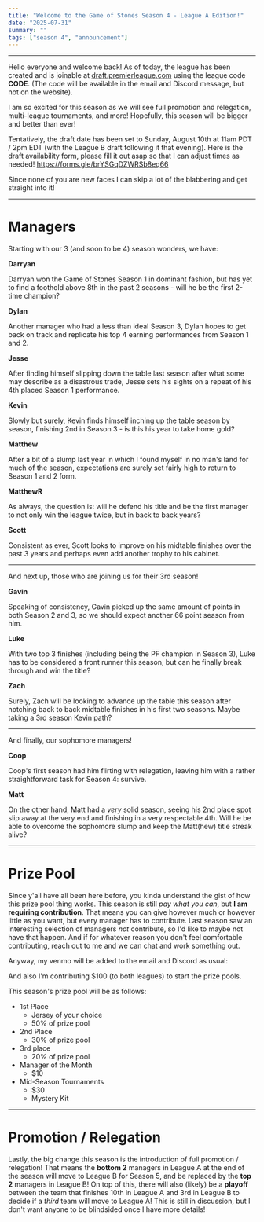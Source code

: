 ```yaml
---
title: "Welcome to the Game of Stones Season 4 - League A Edition!"
date: "2025-07-31"
summary: ""
tags: ["season 4", "announcement"]
---
```


<style>
img {
  display: block;
  margin-left: auto;
  margin-right: auto;
  border: 1px solid;
}
.center-bold {
    text-align: center;
    font-weight: bold;
}
</style>

<!--
cSpell:ignore Darryan, Rebecca, Copium, gameweek, gameweeks, shoutout, shoutouts, matchups, winstreak
!-->

---

Hello everyone and welcome back! As of today, the league has been created and is joinable at [draft.premierleague.com](https://draft.premierleague.com/) using the league code **CODE**. (The code will be available in the email and Discord message, but not on the website).

I am so excited for this season as we will see full promotion and relegation, multi-league tournaments, and more! Hopefully, this season will be bigger and better than ever!

Tentatively, the draft date has been set to Sunday, August 10th at 11am PDT / 2pm EDT (with the League B draft following it that evening). Here is the draft availability form, please fill it out asap so that I can adjust times as needed! https://forms.gle/brYSGqDZWRSb8eq66

Since none of you are new faces I can skip a lot of the blabbering and get straight into it!

---

# Managers

Starting with our 3 (and soon to be 4) season wonders, we have:

**Darryan**

Darryan won the Game of Stones Season 1 in dominant fashion, but has yet to find a foothold above 8th in the past 2 seasons - will he be the first 2-time champion?

**Dylan**

Another manager who had a less than ideal Season 3, Dylan hopes to get back on track and replicate his top 4 earning performances from Season 1 and 2.

**Jesse**

After finding himself slipping down the table last season after what some may describe as a disastrous trade, Jesse sets his sights on a repeat of his 4th placed Season 1 performance.

**Kevin**

Slowly but surely, Kevin finds himself inching up the table season by season, finishing 2nd in Season 3 - is this his year to take home gold?

**Matthew**

After a bit of a slump last year in which I found myself in no man's land for much of the season, expectations are surely set fairly high to return to Season 1 and 2 form.

**MatthewR**

As always, the question is: will he defend his title and be the first manager to not only win the league twice, but in back to back years?

**Scott**

Consistent as ever, Scott looks to improve on his midtable finishes over the past 3 years and perhaps even add another trophy to his cabinet.

---

And next up, those who are joining us for their 3rd season!

**Gavin**

Speaking of consistency, Gavin picked up the same amount of points in both Season 2 and 3, so we should expect another 66 point season from him.

**Luke**

With two top 3 finishes (including being the PF champion in Season 3), Luke has to be considered a front runner this season, but can he finally break through and win the title?

**Zach**

Surely, Zach will be looking to advance up the table this season after notching back to back midtable finishes in his first two seasons. Maybe taking a 3rd season Kevin path?

---

And finally, our sophomore managers!

**Coop**

Coop's first season had him flirting with relegation, leaving him with a rather straightforward task for Season 4: survive.

**Matt**

On the other hand, Matt had a _very_ solid season, seeing his 2nd place spot slip away at the very end and finishing in a very respectable 4th. Will he be able to overcome the sophomore slump and keep the Matt(hew) title streak alive?

---

# Prize Pool

Since y'all have all been here before, you kinda understand the gist of how this prize pool thing works. This season is still _pay what you can_, but **I am requiring contribution**. That means you can give however much or however little as you want, but every manager has to contribute. Last season saw an interesting selection of managers _not_ contribute, so I'd like to maybe not have that happen. And if for whatever reason you don't feel comfortable contributing, reach out to me and we can chat and work something out.

Anyway, my venmo will be added to the email and Discord as usual:

And also I'm contributing $100 (to both leagues) to start the prize pools.

This season's prize pool will be as follows:

- 1st Place
  - Jersey of your choice
  - 50% of prize pool
- 2nd Place
  - 30% of prize pool
- 3rd place
  - 20% of prize pool
- Manager of the Month
  - $10
- Mid-Season Tournaments
  - $30
  - Mystery Kit

---

# Promotion / Relegation

Lastly, the big change this season is the introduction of full promotion / relegation! That means the **bottom 2** managers in League A at the end of the season will move to League B for Season 5, and be replaced by the **top 2** managers in League B! On top of this, there will also (likely) be a **playoff** between the team that finishes 10th in League A and 3rd in League B to decide if a _third_ team will move to League A! This is still in discussion, but I don't want anyone to be blindsided once I have more details!

